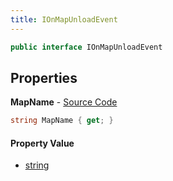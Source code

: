 ```yaml
---
title: IOnMapUnloadEvent
---
```


```csharp
public interface IOnMapUnloadEvent
```

## Properties

**MapName** - [Source Code](https://github.com/swiftly-solution/swiftlys2/blob/master/managed/src/SwiftlyS2.Shared/Modules/Events/EventParams/IOnMapUnloadEvent.cs#L11)

```csharp
string MapName { get; }
```

#### Property Value

- [string](https://learn.microsoft.com/dotnet/api/system.string)


